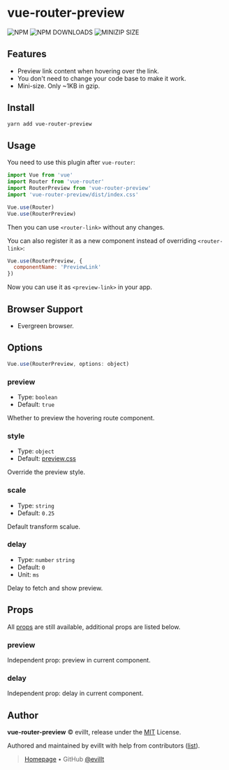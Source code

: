 # vue-router-preview

![NPM](https://badgen.net/npm/v/vue-router-preview?icon=npm)
![NPM DOWNLOADS](https://badgen.net/npm/dm/vue-router-preview)
![MINIZIP SIZE](https://badgen.net/bundlephobia/minzip/vue-router-preview)

## Features

- Preview link content when hovering over the link.
- You don't need to change your code base to make it work.
- Mini-size. Only ~1KB in gzip.

## Install

```sh
yarn add vue-router-preview
```

## Usage

You need to use this plugin after `vue-router`:

```js
import Vue from 'vue'
import Router from 'vue-router'
import RouterPreview from 'vue-router-preview'
import 'vue-router-preview/dist/index.css'

Vue.use(Router)
Vue.use(RouterPreview)
```

Then you can use `<router-link>` without any changes.

You can also register it as a new component instead of overriding `<router-link>`:

```js
Vue.use(RouterPreview, {
  componentName: 'PreviewLink'
})
```

Now you can use it as `<preview-link>` in your app.

## Browser Support

- Evergreen browser.

## Options

```js
Vue.use(RouterPreview, options: object)
```

### preview

- Type: `boolean`
- Default: `true`

Whether to preview the hovering route component.

### style

- Type: `object`
- Default: [preview.css](./lib/preview.css)

Override the preview style.

### scale

- Type: `string`
- Default: `0.25`

Default transform scalue.

### delay

- Type: `number` `string`
- Default: `0`
- Unit: `ms`

Delay to fetch and show preview.

## Props

All [props](https://router.vuejs.org/api/#router-link-props) are still available, additional props are listed below.

### preview

Independent prop: preview in current component.

### delay

Independent prop: delay in current component.

## Author

**vue-router-preview** © evillt, release under the [MIT](./LICENSE) License.

Authored and maintained by evillt with help from contributors ([list](https://github.com/evillt/vue-router-preview/contributors)).

> [Homepage](https://evila.me) • GitHub [@evillt](https://github.com/evillt)
